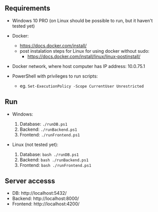 ## Requirements

- Windows 10 PRO (on Linux should be possible to run, but it haven't tested yet)

- Docker:
  - https://docs.docker.com/install/
  - post instalation steps for Linux for using docker without sudo:
    - https://docs.docker.com/install/linux/linux-postinstall/
- Docker network, where host computer has IP address: 10.0.75.1

- PowerShell with privileges to run scripts:
  - eg. `Set-ExecutionPolicy -Scope CurrentUser Unrestricted`

## Run

- Windows:

  1. Database: `./runDB.ps1`
  2. Backend: `./runBackend.ps1`
  3. Frontend: `./runFrontend.ps1`

- Linux (not tested yet):
  1. Database: `bash ./runDB.ps1`
  2. Backend: `bash ./runBackend.ps1`
  3. Frontend: `bash ./runFrontend.ps1`

## Server accesss

- DB: http://localhost:5432/
- Backend: http://localhost:8000/
- Frontend: http://localhost:4200/
